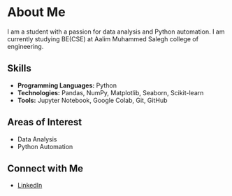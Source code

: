 # About Me
I am a student with a passion for data analysis and Python automation. I am currently studying BE(CSE) at Aalim Muhammed Salegh college of engineering.

## Skills
- **Programming Languages:** Python
- **Technologies:** Pandas, NumPy, Matplotlib, Seaborn, Scikit-learn
- **Tools:** Jupyter Notebook, Google Colab, Git, GitHub

## Areas of Interest
- Data Analysis
- Python Automation

## Connect with Me
- [LinkedIn](https://www.linkedin.com/in/charan-m-8055a6236?utm_source=share&utm_campaign=share_via&utm_content=profile&utm_medium=android_app)